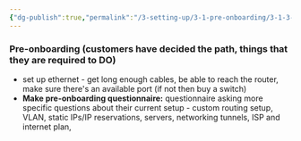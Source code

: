 ```yaml
---
{"dg-publish":true,"permalink":"/3-setting-up/3-1-pre-onboarding/3-1-3-pre-onboarding-steps/"}
---
```


### Pre-onboarding (customers have decided the path, things that they are required to DO)

- set up ethernet - get long enough cables, be able to reach the router, make sure there's an available port (if not then buy a switch)
- **Make pre-onboarding questionnaire:** questionnaire asking more specific questions about their current setup - custom routing setup, VLAN, static IPs/IP reservations, servers, networking tunnels, ISP and internet plan, 